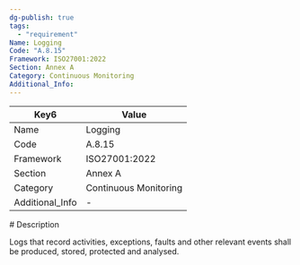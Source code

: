 ```yaml
---
dg-publish: true
tags:
  - "requirement"
Name: Logging
Code: "A.8.15"
Framework: ISO27001:2022
Section: Annex A
Category: Continuous Monitoring
Additional_Info: 
---
```


<div><table class="dataview table-view-table"><thead class="table-view-thead"><tr class="table-view-tr-header"><th class="table-view-th"><span>Key</span><span class="dataview small-text">6</span></th><th class="table-view-th"><span>Value</span></th></tr></thead><tbody class="table-view-tbody"><tr><td><span>Name</span></td><td><span>Logging</span></td></tr><tr><td><span>Code</span></td><td><span>A.8.15</span></td></tr><tr><td><span>Framework</span></td><td><span>ISO27001:2022</span></td></tr><tr><td><span>Section</span></td><td><span>Annex A</span></td></tr><tr><td><span>Category</span></td><td><span>Continuous Monitoring</span></td></tr><tr><td><span>Additional_Info</span></td><td><span>-</span></td></tr></tbody></table></div>
# Description

Logs that record activities, exceptions, faults and other relevant events shall be produced, stored, protected and analysed.
